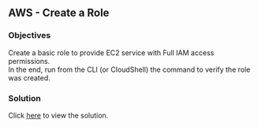 ## AWS - Create a Role

### Objectives

Create a basic role to provide EC2 service with Full IAM access permissions.<br>
In the end, run from the CLI (or CloudShell) the command to verify the role was created.

### Solution

Click [here](solution.md) to view the solution.
